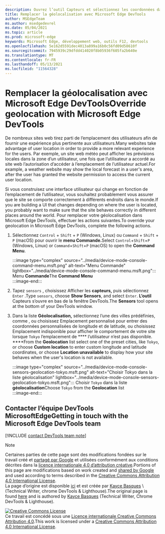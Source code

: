 ```yaml
---
description: Ouvrez l’outil Capteurs et sélectionnez les coordonnées dans la liste géolocalisation.
title: Remplacer la géolocalisation avec Microsoft Edge DevTools
author: MSEdgeTeam
ms.author: msedgedevrel
ms.date: 05/04/2021
ms.topic: article
ms.prod: microsoft-edge
keywords: Microsoft Edge, développement web, outils F12, devtools
ms.openlocfilehash: 5e162d5591dec4013a899a16b0c56fd09d58610f
ms.sourcegitcommit: 7945939c29dfdd414020f8b05936f605fa2b640e
ms.translationtype: MT
ms.contentlocale: fr-FR
ms.lasthandoff: 05/13/2021
ms.locfileid: "11564328"
---
```

<!-- Copyright Kayce Basques 

   Licensed under the Apache License, Version 2.0 (the "License");
   you may not use this file except in compliance with the License.
   You may obtain a copy of the License at

       https://www.apache.org/licenses/LICENSE-2.0

   Unless required by applicable law or agreed to in writing, software
   distributed under the License is distributed on an "AS IS" BASIS,
   WITHOUT WARRANTIES OR CONDITIONS OF ANY KIND, either express or implied.
   See the License for the specific language governing permissions and
   limitations under the License.  -->
# <a name="override-geolocation-with-microsoft-edge-devtools"></a><span data-ttu-id="de4c6-104">Remplacer la géolocalisation avec Microsoft Edge DevTools</span><span class="sxs-lookup"><span data-stu-id="de4c6-104">Override geolocation with Microsoft Edge DevTools</span></span>  

<span data-ttu-id="de4c6-105">De nombreux sites web tirez parti de l’emplacement des utilisateurs afin de fournir une expérience plus pertinente aux utilisateurs.</span><span class="sxs-lookup"><span data-stu-id="de4c6-105">Many websites take advantage of user location in order to provide a more relevant experience for the users.</span></span>  <span data-ttu-id="de4c6-106">Par exemple, un site web météo peut afficher les prévisions locales dans la zone d’un utilisateur, une fois que l’utilisateur a accordé au site web l’autorisation d’accéder à l’emplacement de l’utilisateur actuel.</span><span class="sxs-lookup"><span data-stu-id="de4c6-106">For example, a weather website may show the local forecast in a user's area, after the user has granted the website permission to access the current user location.</span></span>  

<!--todo: add link to user location section when available -->  

<span data-ttu-id="de4c6-107">Si vous construisez une interface utilisateur qui change en fonction de l’emplacement de l’utilisateur, vous souhaitez probablement vous assurer que le site se comporte correctement à différents endroits dans le monde.</span><span class="sxs-lookup"><span data-stu-id="de4c6-107">If you are building a UI that changes depending on where the user is located, you probably want to make sure that the site behaves correctly in different places around the world.</span></span>  <span data-ttu-id="de4c6-108">Pour remplacer votre géolocalisation dans Microsoft Edge DevTools, effectuer les actions suivantes.</span><span class="sxs-lookup"><span data-stu-id="de4c6-108">To override your geolocation in Microsoft Edge DevTools, complete the following actions.</span></span>  

1.  <span data-ttu-id="de4c6-109">Sélectionnez `Control` + `Shift` + `P` \(Windows, Linux\) ou `Command` + `Shift` + `P` \(macOS\) pour ouvrir le **menu Commande.**</span><span class="sxs-lookup"><span data-stu-id="de4c6-109">Select `Control`+`Shift`+`P` \(Windows, Linux\) or `Command`+`Shift`+`P` \(macOS\) to open the **Command Menu**.</span></span>  
    
    :::image type="complex" source="../media/device-mode-console-command-menu.msft.png" alt-text="Menu Commande" lightbox="../media/device-mode-console-command-menu.msft.png":::
       <span data-ttu-id="de4c6-111">Menu **Commande**</span><span class="sxs-lookup"><span data-stu-id="de4c6-111">The **Command Menu**</span></span>  
    :::image-end:::  
    
1.  <span data-ttu-id="de4c6-112">Tapez `sensors` , choisissez Afficher les **capteurs,** puis sélectionnez `Enter` .</span><span class="sxs-lookup"><span data-stu-id="de4c6-112">Type `sensors`, choose **Show Sensors**, and select `Enter`.</span></span>  <span data-ttu-id="de4c6-113">**L’outil** Capteurs s’ouvre en bas de la fenêtre DevTools.</span><span class="sxs-lookup"><span data-stu-id="de4c6-113">The **Sensors** tool opens at the bottom of your DevTools window.</span></span>  
1.  <span data-ttu-id="de4c6-114">Dans la liste **Géolocalisation,** sélectionnez l’une des villes prédéfinies, comme , ou choisissez Emplacement personnalisé pour entrer des coordonnées personnalisées de longitude et de latitude, ou choisissez Emplacement indisponible pour afficher le comportement de votre site lorsque `Tokyo` l’emplacement de \*\*\*\* l’utilisateur n’est pas disponible. \*\*\*\*</span><span class="sxs-lookup"><span data-stu-id="de4c6-114">From the **Geolocation** list select one of the preset cities, like `Tokyo`, or choose **Custom location** to enter custom longitude and latitude coordinates, or choose **Location unavailable** to display how your site behaves when the user's location is not available.</span></span>  
    
    :::image type="complex" source="../media/device-mode-console-sensors-geolocation-tokyo.msft.png" alt-text="Choisir Tokyo dans la liste géolocalisation" lightbox="../media/device-mode-console-sensors-geolocation-tokyo.msft.png":::
       <span data-ttu-id="de4c6-116">Choisir `Tokyo` dans la liste **géolocalisation**</span><span class="sxs-lookup"><span data-stu-id="de4c6-116">Choose `Tokyo` from the **Geolocation** list</span></span>  
    :::image-end:::  
    
## <a name="getting-in-touch-with-the-microsoft-edge-devtools-team"></a><span data-ttu-id="de4c6-117">Contacter l’équipe DevTools MicrosoftEdge</span><span class="sxs-lookup"><span data-stu-id="de4c6-117">Getting in touch with the Microsoft Edge DevTools team</span></span>

[!INCLUDE [contact DevTools team note](../includes/contact-devtools-team-note.md)]  

<!-- links -->  

<!--[WebFundamentalsNativeHardwareUserLocationIndex]: /web/fundamentals/native-hardware/user-location/index "User Location"  -->  

> [!NOTE]
> <span data-ttu-id="de4c6-118">Certaines parties de cette page sont des modifications fondées sur le travail créé et [partagé par Google][GoogleSitePolicies] et utilisées conformément aux conditions décrites dans la [licence internationale 4,0 d’attribution créative][CCA4IL].</span><span class="sxs-lookup"><span data-stu-id="de4c6-118">Portions of this page are modifications based on work created and [shared by Google][GoogleSitePolicies] and used according to terms described in the [Creative Commons Attribution 4.0 International License][CCA4IL].</span></span>  
> <span data-ttu-id="de4c6-119">La page d’origine est disponible [ici](https://developers.google.com/web/tools/chrome-devtools/device-mode/geolocation) et est créée par [Kayce Basques][KayceBasques] \ (Technical Writer, chrome DevTools \& Lighthouse\).</span><span class="sxs-lookup"><span data-stu-id="de4c6-119">The original page is found [here](https://developers.google.com/web/tools/chrome-devtools/device-mode/geolocation) and is authored by [Kayce Basques][KayceBasques] \(Technical Writer, Chrome DevTools \& Lighthouse\).</span></span>  

[![Creative Commons License][CCby4Image]][CCA4IL]  
<span data-ttu-id="de4c6-121">Ce travail est concédé sous une [Licence internationale Creative Commons Attribution 4.0][CCA4IL].</span><span class="sxs-lookup"><span data-stu-id="de4c6-121">This work is licensed under a [Creative Commons Attribution 4.0 International License][CCA4IL].</span></span>  

[CCA4IL]: https://creativecommons.org/licenses/by/4.0  
[CCby4Image]: https://i.creativecommons.org/l/by/4.0/88x31.png  
[GoogleSitePolicies]: https://developers.google.com/terms/site-policies  
[KayceBasques]: https://developers.google.com/web/resources/contributors#kayce-basques  

